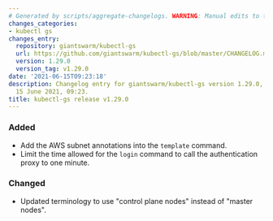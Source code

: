 ```yaml
---
# Generated by scripts/aggregate-changelogs. WARNING: Manual edits to this files will be overwritten.
changes_categories:
- kubectl gs
changes_entry:
  repository: giantswarm/kubectl-gs
  url: https://github.com/giantswarm/kubectl-gs/blob/master/CHANGELOG.md#1290---2021-06-15
  version: 1.29.0
  version_tag: v1.29.0
date: '2021-06-15T09:23:18'
description: Changelog entry for giantswarm/kubectl-gs version 1.29.0, published on
  15 June 2021, 09:23.
title: kubectl-gs release v1.29.0
---
```


### Added
- Add the AWS subnet annotations into the `template` command.
- Limit the time allowed for the `login` command to call the authentication proxy to one minute.
### Changed
- Updated terminology to use "control plane nodes" instead of "master nodes".
